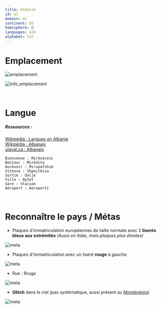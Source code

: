```yaml
---
title: Albanie
id: al
domain: al
continent: EU
hemisphere: N
languages: alb
alphabet: lat
---
```


# Emplacement

![emplacement](https://upload.wikimedia.org/wikipedia/commons/thumb/c/ce/Europe-Albania.svg/500px-Europe-Albania.svg.png)

![info_emplacement](https://upload.wikimedia.org/wikipedia/commons/6/66/Albanie_carte.png)

<br/>

# Langue

##### Ressources :
[Wikipédia : Langues en Albanie](https://fr.wikipedia.org/wiki/Langues_en_Albanie)  
[Wikipédia : Albanais](https://fr.wikipedia.org/wiki/Albanais)  
[ulaval.ca : Albanais](http://www.axl.cefan.ulaval.ca/monde/langue_albanaise.htm)

```
Bienvenue : Mirësevini
Bonjour : Mirëdita
Aurevoir : Mirupafshim
Vitesse : Shpejtësia
Sortie : Dalje
Ville : Qytet
Gare : Stacion
Aéroport : Aeroporti
```

<br/>

# Reconnaître le pays / Métas

- Plaques d’immatriculation européennes de taille normale avec 2 **liserés bleus aux extrémités** 
  _(Aussi en Italie, mais plaques plus étroites)_

![meta](/images/al_geoguessr2.png)

- Plaques d'immatriculation avec un liséré **rouge** à gauche

![meta](/images/al_geoguessr3.png)

- Rue : Rruga

![meta](/images/al_geoguessr4.png)

- **Glitch** dans le ciel (pas systématique, aussi présent au [Monténégro](/flag/me)) 

![meta](/images/al_geoguessr.png)

